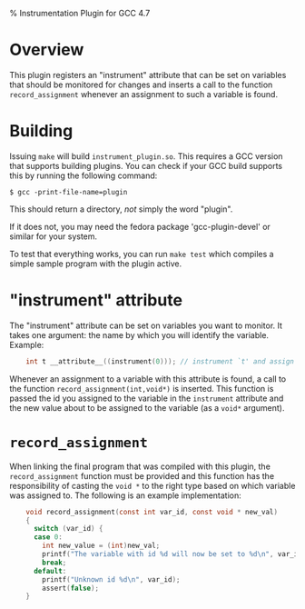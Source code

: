% Instrumentation Plugin for GCC 4.7

# Overview

This plugin registers an "instrument" attribute that can be set on variables
that should be monitored for changes and inserts a call to the function
`record_assignment` whenever an assignment to such a variable is found.

# Building

Issuing `make` will build `instrument_plugin.so`. This requires a GCC version
that supports building plugins. You can check if your GCC build supports this by
running the following command:

    $ gcc -print-file-name=plugin

This should return a directory, *not* simply the word "plugin".

If it does not, you may need the fedora package 'gcc-plugin-devel' or similar
for your system.

To test that everything works, you can run `make test` which compiles a simple
sample program with the plugin active.

# "instrument" attribute

The "instrument" attribute can be set on variables you want to monitor. It takes
one argument: the name by which you will identify the variable. Example:

```c
    int t __attribute__((instrument(0))); // instrument `t' and assign it id 0
```

Whenever an assignment to a variable with this attribute is found, a call to the
function `record_assignment(int,void*)` is inserted. This function is passed
the id you assigned to the variable in the `instrument` attribute and the new
value about to be assigned to the variable (as a `void*` argument).

# `record_assignment`

When linking the final program that was compiled with this plugin, the
`record_assignment` function must be provided and this function has the
responsibility of casting the `void *` to the right type based on which variable
was assigned to. The following is an example implementation:

```c
    void record_assignment(const int var_id, const void * new_val)
    {
      switch (var_id) {
      case 0:
        int new_value = (int)new_val;
        printf("The variable with id %d will now be set to %d\n", var_id, new_value);
        break;
      default:
        printf("Unknown id %d\n", var_id);
        assert(false);
    }
```
